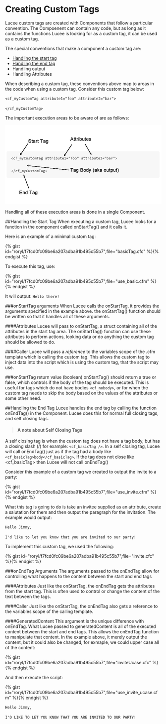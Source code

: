 # Creating Custom Tags

Lucee custom tags are created with Components that follow a particular convention. The Compoenent can contain any code, but as long as it contains the functions Lucee is looking for as a custom tag, it can be used as a custom tag.

The special conventions that make a component a custom tag are:

* [Handling the start tag](#handling-the-start-tag) 
* [Handling the end tag](#handling-the-end-tag)
* Handling output
* Handling Attributes

When describing a custom tag, these conventions above map to areas in the code when using a custom tag. Consider this custom tag below:

```
<cf_myCustomTag attribute1="foo" attribute2="bar">

</cf_myCustomTag>
```

The important execution areas to be aware of are as follows:

![](tag_map.fw.png)

Handling all of these execution areas is done in a single Component.

##Handling the Start Tag
When executing a custom tag, Lucee looks for a function in the component called onStartTag() and it calls it.

Here is an example of a minimal custom tag:

{% gist id="roryl/f7fcd0fc09be6a207adba91b495c55b7",file="basicTag.cfc" %}{% endgist %}

To execute this tag, use:

{% gist id="roryl/f7fcd0fc09be6a207adba91b495c55b7",file="use_basic.cfm" %}{% endgist %}

It will output: `Hello there!`

###onStartTag arguments
When Lucee calls the onStartTag, it provides the arguments specified in the example above. the onStartTag() function should be written so that it handles all of these arguments.

####Attributes
Lucee will pass to onStartTag, a struct containing all of the attributes in the start tag area. The onStartTag() function can use these attributes to perform actions, looking data or do anything the custom tag should be allowed to do. 

####Caller
Lucee will pass a *reference* to the variables scope of the .cfm template which is calling the custom tag. This allows the custom tag to inject data into the script which is using the custom tag, that the script may use. 

###onStartTag return value (boolean)
onStartTag() should return a true or false, which controls if the body of the tag should be executed. This is useful for tags which do not have bodies `<cf_nobody>`, or for when the custom tag needs to skip the body based on the values of the attributes or some other need.

##Handling the End Tag
Lucee handles the end tag by calling the function onEndTag() in the Component. Lucee does this for normal full closing tags, and self closing tags. 

>#### A note about Self Closing Tags
A self closing tag is when the custom tag does not have a tag body, but has a closing slash (/) for example: `<cf_basicTag />`. In a self closing tag, Lucee will call onEndTag() just as if the tag had a body like `<cf_basicTag>body</cf_basicTag>`. If the tag does not close like <cf_basicTag> then Lucee will not call onEndTag()


Consider this example of a custom tag we created to output the invite to a party:

{% gist id="roryl/f7fcd0fc09be6a207adba91b495c55b7",file="use_invite.cfm" %}{% endgist %}

What this tag is going to do is take an invitee supplied as an attribute, create a salutation for them and then output the paragraph for the invitation. The example would output: 

```
Hello Jimmy,

I'd like to let you know that you are invited to our party!
```

To implement this custom tag, we used the following:

{% gist id="roryl/f7fcd0fc09be6a207adba91b495c55b7",file="invite.cfc" %}{% endgist %}

###onEndTag Arguments
The arguments passed to the onEndTag allow for controlling what happens to the content between the start and end tags

####Attributes
Just like the onStartTag, the onEndTag gets the attributes from the start tag. This is often used to control or change the content of the text between the tags.

####Caller
Just like the onStartTag, the onEndTag also gets a reference to the variables scope of the calling template. 

####GeneratedContent
This argument is the unique difference with onEndTag. What Lucee passed to generatedContent is all of the executed content between the start and end tags. This allows the onEndTag function to manipulate that content. In the example above, it merely output the content, but it could also be changed, for exmaple, we could upper case all of the content:

{% gist id="roryl/f7fcd0fc09be6a207adba91b495c55b7",file="inviteUcase.cfc" %}{% endgist %}

And then execute the script:

{% gist id="roryl/f7fcd0fc09be6a207adba91b495c55b7",file="use_invite_ucase.cfm" %}{% endgist %}

```
Hello Jimmy,

I'D LIKE TO LET YOU KNOW THAT YOU ARE INVITED TO OUR PARTY!
```
